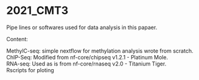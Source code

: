 # 2021_CMT3

Pipe lines or softwares used for data analysis in this papaer.<br/>

Content:<br/>

MethylC-seq: simple nextflow for methylation analysis wrote from scratch.<br/>
ChIP-Seq: Modified from nf-core/chipseq v1.2.1 - Platinum Mole. <br/>
RNA-seq: Used as is from nf-core/rnaseq v2.0 - Titanium Tiger. <br/>
Rscripts for ploting 
